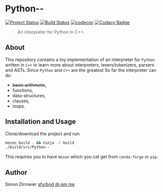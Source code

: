 # Python--

[![Project Status](http://www.repostatus.org/badges/latest/concept.svg)](http://www.repostatus.org/#concept)
[![Build Status](https://travis-ci.org/dirmeier/Python--.svg?branch=master)](https://travis-ci.org/dirmeier/Python--)
[![codecov](https://codecov.io/gh/dirmeier/Python--/branch/master/graph/badge.svg)](https://codecov.io/gh/dirmeier/Python--)
[![Codacy Badge](https://api.codacy.com/project/badge/Grade/14653f9754cb40408ad614b305fb0c5d)](https://www.codacy.com/app/simon-dirmeier/Python--?utm_source=github.com&amp;utm_medium=referral&amp;utm_content=dirmeier/Python--&amp;utm_campaign=Badge_Grade)

> An interpreter for Python in C++.

## About

This repository contains a toy implementation of an interpreter for `Python` written in `C++` to learn more about
interpreters, lexers/tokenizers, parsers and ASTs. Since `Python` and `C++` are the greatest
So far the interpreter can do:

* <strike>basic arithmetic</strike>,
* functions,
* data-structures,
* clauses,
* loops.

## Installation and Usage

Clone/download the project and run:

```sh
meson build . && ninja -C build
./build/src/Python--
```

This requires you to have `meson` which you cat get from `conda-forge` or `pip`.

## Author

Simon Dirmeier <a href="mailto:sfyrbnd @ pm me">sfyrbnd @ pm me</a>
